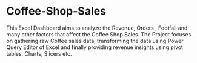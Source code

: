 # Coffee-Shop-Sales
This Excel Dashboard aims to analyze the Revenue, Orders , Footfall and many other factors that affect the Coffee Shop Sales. The Project focuses on gathering raw Coffee sales data, transforming the data using Power Query Editor of Excel and finally providing revenue insights using pivot tables, Charts, Slicers etc. 
